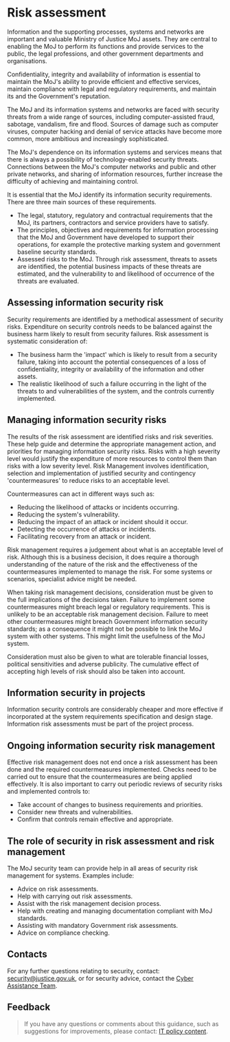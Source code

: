 # Risk assessment

Information and the supporting processes, systems and networks are important and valuable Ministry of Justice MoJ assets. They are central to enabling the MoJ to perform its functions and provide services to the public, the legal professions, and other government departments and organisations.

Confidentiality, integrity and availability of information is essential to maintain the MoJ's ability to provide efficient and effective services, maintain compliance with legal and regulatory requirements, and maintain its and the Government's reputation.

The MoJ and its information systems and networks are faced with security threats from a wide range of sources, including computer-assisted fraud, sabotage, vandalism, fire and flood. Sources of damage such as computer viruses, computer hacking and denial of service attacks have become more common, more ambitious and increasingly sophisticated.

The MoJ's dependence on its information systems and services means that there is always a possibility of technology-enabled security threats. Connections between the MoJ's computer networks and public and other private networks, and sharing of information resources, further increase the difficulty of achieving and maintaining control.

It is essential that the MoJ identify its information security requirements. There are three main sources of these requirements.

-   The legal, statutory, regulatory and contractual requirements that the MoJ, its partners, contractors and service providers have to satisfy.
-   The principles, objectives and requirements for information processing that the MoJ and Government have developed to support their operations, for example the protective marking system and government baseline security standards.
-   Assessed risks to the MoJ. Through risk assessment, threats to assets are identified, the potential business impacts of these threats are estimated, and the vulnerability to and likelihood of occurrence of the threats are evaluated.

<a id="assessing-information-security-risk"></a>
## Assessing information security risk

Security requirements are identified by a methodical assessment of security risks. Expenditure on security controls needs to be balanced against the business harm likely to result from security failures. Risk assessment is systematic consideration of:

-   The business harm the 'impact' which is likely to result from a security failure, taking into account the potential consequences of a loss of confidentiality, integrity or availability of the information and other assets.
-   The realistic likelihood of such a failure occurring in the light of the threats to and vulnerabilities of the system, and the controls currently implemented.

<a id="managing-information-security-risks"></a>
## Managing information security risks

The results of the risk assessment are identified risks and risk severities. These help guide and determine the appropriate management action, and priorities for managing information security risks. Risks with a high severity level would justify the expenditure of more resources to control them than risks with a low severity level. Risk Management involves identification, selection and implementation of justified security and contingency 'countermeasures' to reduce risks to an acceptable level.

Countermeasures can act in different ways such as:

-   Reducing the likelihood of attacks or incidents occurring.
-   Reducing the system's vulnerability.
-   Reducing the impact of an attack or incident should it occur.
-   Detecting the occurrence of attacks or incidents.
-   Facilitating recovery from an attack or incident.

Risk management requires a judgement about what is an acceptable level of risk. Although this is a business decision, it does require a thorough understanding of the nature of the risk and the effectiveness of the countermeasures implemented to manage the risk. For some systems or scenarios, specialist advice might be needed.

When taking risk management decisions, consideration must be given to the full implications of the decisions taken. Failure to implement some countermeasures might breach legal or regulatory requirements. This is unlikely to be an acceptable risk management decision. Failure to meet other countermeasures might breach Government information security standards; as a consequence it might not be possible to link the MoJ system with other systems. This might limit the usefulness of the MoJ system.

Consideration must also be given to what are tolerable financial losses, political sensitivities and adverse publicity. The cumulative effect of accepting high levels of risk should also be taken into account.

<a id="information-security-in-projects"></a>
## Information security in projects

Information security controls are considerably cheaper and more effective if incorporated at the system requirements specification and design stage. Information risk assessments must be part of the project process.

<a id="ongoing-information-security-risk-management"></a>
## Ongoing information security risk management

Effective risk management does not end once a risk assessment has been done and the required countermeasures implemented. Checks need to be carried out to ensure that the countermeasures are being applied effectively. It is also important to carry out periodic reviews of security risks and implemented controls to:

-   Take account of changes to business requirements and priorities.
-   Consider new threats and vulnerabilities.
-   Confirm that controls remain effective and appropriate.

<a id="the-role-of-security-in-risk-assessment-and-risk-management"></a>
## The role of security in risk assessment and risk management

The MoJ security team can provide help in all areas of security risk management for systems. Examples include:

-   Advice on risk assessments.
-   Help with carrying out risk assessments.
-   Assist with the risk management decision process.
-   Help with creating and managing documentation compliant with MoJ standards.
-   Assisting with mandatory Government risk assessments.
-   Advice on compliance checking.

<a id="contacts"></a>
## Contacts

For any further questions relating to security, contact: [security@justice.gov.uk](mailto:security@justice.gov.uk), or for security advice, contact the [Cyber Assistance Team](mailto:CyberConsultancy@digital.justice.gov.uk).

<a id="feedback"></a>
## Feedback

> If you have any questions or comments about this guidance, such as suggestions for improvements, please contact: [IT policy content](mailto:itpolicycontent@digital.justice.gov.uk).


